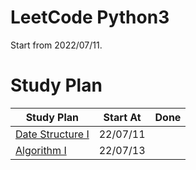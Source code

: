# LeetCode Python3

Start from 2022/07/11.

# Study Plan

| Study Plan       	| Start At 	| Done 	|
|------------------	|----------	|------	|
| [Date Structure I](./ds-1/) 	| 22/07/11 	|      	|
| [Algorithm I](./algo/)     	| 22/07/13 	|      	|